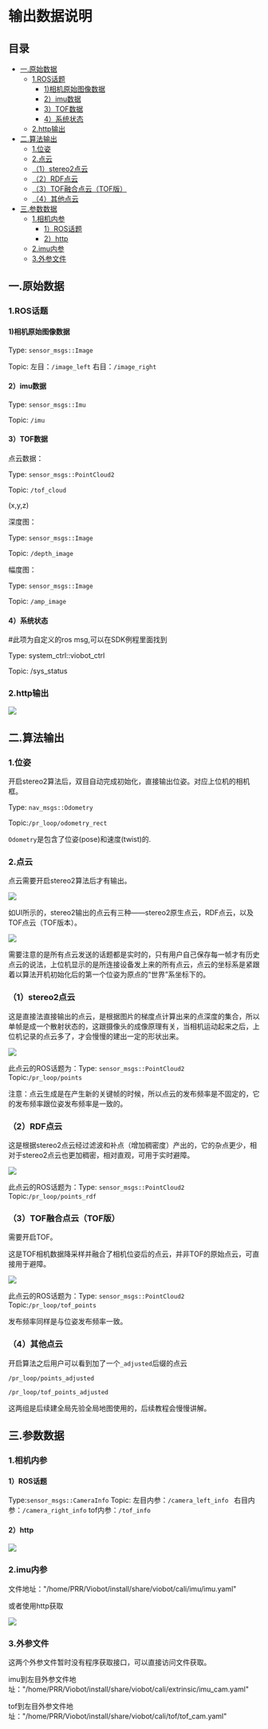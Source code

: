 # 输出数据说明

## 目录

-   [一.原始数据](#一原始数据)
    -   [1.ROS话题](#1ROS话题)
        -   [1)相机原始图像数据](#1相机原始图像数据)
        -   [2）imu数据](#2imu数据)
        -   [3）TOF数据](#3TOF数据)
        -   [4）系统状态](#4系统状态)
    -   [2.http输出](#2http输出)
-   [二.算法输出](#二算法输出)
    -   [1.位姿](#1位姿)
    -   [2.点云](#2点云)
    -   [（1）stereo2点云](#1stereo2点云)
    -   [（2）RDF点云](#2RDF点云)
    -   [（3）TOF融合点云（TOF版）](#3TOF融合点云TOF版)
    -   [（4）其他点云](#4其他点云)
-   [三.参数数据](#三参数数据)
    -   [1.相机内参](#1相机内参)
        -   [1）ROS话题](#1ROS话题)
        -   [2）http](#2http)
    -   [2.imu内参](#2imu内参)
    -   [3.外参文件](#3外参文件)

## 一.原始数据

### 1.ROS话题

#### 1)相机原始图像数据

Type: `sensor_msgs::Image`

Topic: 左目：`/image_left`  右目：`/image_right`

#### 2）imu数据

Type: `sensor_msgs::Imu`

Topic: `/imu`

#### 3）TOF数据

点云数据：

Type: `sensor_msgs::PointCloud2`

Topic: `/tof_cloud`

(x,y,z)

深度图：

Type: `sensor_msgs::Image`

Topic: `/depth_image`

幅度图：

Type: `sensor_msgs::Image`

Topic: `/amp_image`

#### 4）系统状态

\#此项为自定义的ros msg,可以在SDK例程里面找到

Type: system\_ctrl::viobot\_ctrl

Topic: /sys\_status

### 2.http输出

![](image/image_MDAo1dKRXX.png)

## 二.算法输出

### 1.位姿

开启stereo2算法后，双目自动完成初始化，直接输出位姿。对应上位机的相机框。

Type: `nav_msgs::Odometry`

Topic:`/pr_loop/odometry_rect`

`Odometry`是包含了位姿(pose)和速度(twist)的.

### 2.点云

点云需要开启stereo2算法后才有输出。

![](image/image_RhGwnJJG7F.png)

如UI所示的，stereo2输出的点云有三种——stereo2原生点云，RDF点云，以及TOF点云（TOF版本）。

![](image/image_XDUr_uzsKN.png)

需要注意的是所有点云发送的话题都是实时的，只有用户自己保存每一帧才有历史点云的说法，上位机显示的是所连接设备发上来的所有点云，点云的坐标系是紧跟着以算法开机初始化后的第一个位姿为原点的“世界”系坐标下的。

### （1）stereo2点云

这是直接法直接输出的点云，是根据图片的梯度点计算出来的点深度的集合，所以单帧是成一个散射状态的，这跟摄像头的成像原理有关，当相机运动起来之后，上位机记录的点云多了，才会慢慢的建出一定的形状出来。

![](image/image_iyk0-M018A.png)

此点云的ROS话题为：Type: `sensor_msgs::PointCloud2` Topic:`/pr_loop/points`

注意：点云生成是在产生新的关键帧的时候，所以点云的发布频率是不固定的，它的发布频率跟位姿发布频率是一致的。

### （2）RDF点云

这是根据stereo2点云经过滤波和补点（增加稠密度）产出的，它的杂点更少，相对于stereo2点云也更加稠密，相对直观，可用于实时避障。

![](image/image_u04WAJRCss.png)

此点云的ROS话题为：Type: `sensor_msgs::PointCloud2` Topic:`/pr_loop/points_rdf`

### （3）TOF融合点云（TOF版）

需要开启TOF。

这是TOF相机数据降采样并融合了相机位姿后的点云，并非TOF的原始点云，可直接用于避障。

![](image/image_zvKTLIcjbC.png)

此点云的ROS话题为：Type: `sensor_msgs::PointCloud2` Topic:`/pr_loop/tof_points`

发布频率同样是与位姿发布频率一致。

### （4）其他点云

开启算法之后用户可以看到加了一个`_adjusted`后缀的点云

`/pr_loop/points_adjusted`

`/pr_loop/tof_points_adjusted`

这两组是后续建全局先验全局地图使用的，后续教程会慢慢讲解。

## 三.参数数据

### 1.相机内参

#### 1）ROS话题

Type:`sensor_msgs::CameraInfo`
Topic: 左目内参：`/camera_left_info ` 右目内参：`/camera_right_info` tof内参：`/tof_info`

#### 2）http

![](image/image_tL8QskSjNg.png)

### 2.imu内参

文件地址："/home/PRR/Viobot/install/share/viobot/cali/imu/imu.yaml"

或者使用http获取

![](image/image__qNzy-7uNR.png)

### 3.外参文件

这两个外参文件暂时没有程序获取接口，可以直接访问文件获取。

imu到左目外参文件地址："/home/PRR/Viobot/install/share/viobot/cali/extrinsic/imu\_cam.yaml"

tof到左目外参文件地址："/home/PRR/Viobot/install/share/viobot/cali/tof/tof\_cam.yaml"

